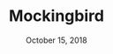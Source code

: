 ---
date: October 15, 2018
title: Mockingbird
image: /static/img/tools/mockingbird.png
link: https://www.gomockingbird.com/
description: Mockingbird helps you you create and share clickable wireframes. Use it to make mockups of your website or application in minutes.
---